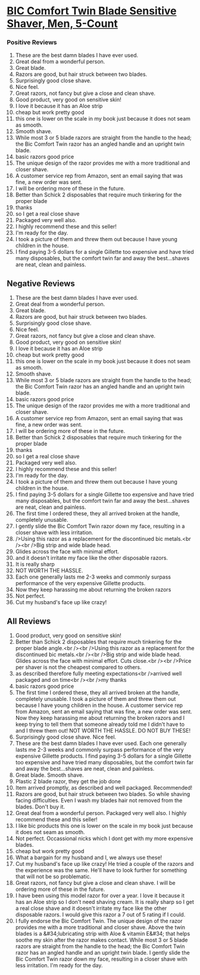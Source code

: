 # [BIC Comfort Twin Blade Sensitive Shaver, Men, 5-Count](https://products.checkmycream.com/products/BIC-Comfort-Twin-Blade-Sensitive-Shaver-Men-5-Count.html)

### Positive Reviews

<ol>
      <li>These are the best damn blades I have ever used.  </li>
      <li>Great deal from a wonderful person.</li>
      <li>Great blade.</li>
      <li>Razors are good, but hair struck between two blades.</li>
      <li>Surprisingly good close shave.</li>
      <li>Nice feel.</li>
      <li>Great razors, not fancy but give a close and clean shave.</li>
      <li>Good product, very good on sensitive skin!</li>
      <li>I love it because it has an Aloe strip</li>
      <li>cheap but work pretty good</li>
      <li>this one is lower on the scale in my book just because it does not seam as smooth.</li>
      <li>Smooth shave.</li>
      <li>While most 3 or 5 blade razors are straight from the handle to the head; the Bic Comfort Twin razor has an angled handle and an upright twin blade.</li>
      <li>basic razors good price</li>
      <li>The unique design of the razor provides me with a more traditional and closer shave.</li>
      <li>A customer service rep from Amazon, sent an email saying that was fine, a new order was sent.  </li>
      <li>I will be ordering more of these in the future.</li>
      <li>Better than Schick 2 disposables that require much tinkering for the proper blade</li>
      <li>thanks</li>
      <li>so I get a real close shave</li>
      <li>Packaged very well also.</li>
      <li>I highly recommend these and this seller!</li>
      <li>I&#x27;m ready for the day.</li>
      <li>I took a picture of them and threw them out because I have young children in the house.  </li>
      <li>I find paying 3-5 dollars for a single Gillette too expensive and have tried many disposables, but the comfort twin far and away the best...shaves are neat, clean and painless.</li>
</ol>


<h2>Negative Reviews</h2>
<ol>
<li> These are the best damn blades I have ever used.  </li>
<li> Great deal from a wonderful person.</li>
<li> Great blade.</li>
<li> Razors are good, but hair struck between two blades.</li>
<li> Surprisingly good close shave.</li>
<li> Nice feel.</li>
<li> Great razors, not fancy but give a close and clean shave.</li>
<li> Good product, very good on sensitive skin!</li>
<li> I love it because it has an Aloe strip</li>
<li> cheap but work pretty good</li>
<li> this one is lower on the scale in my book just because it does not seam as smooth.</li>
<li> Smooth shave.</li>
<li> While most 3 or 5 blade razors are straight from the handle to the head; the Bic Comfort Twin razor has an angled handle and an upright twin blade.</li>
<li> basic razors good price</li>
<li> The unique design of the razor provides me with a more traditional and closer shave.</li>
<li> A customer service rep from Amazon, sent an email saying that was fine, a new order was sent.  </li>
<li> I will be ordering more of these in the future.</li>
<li> Better than Schick 2 disposables that require much tinkering for the proper blade</li>
<li> thanks</li>
<li> so I get a real close shave</li>
<li> Packaged very well also.</li>
<li> I highly recommend these and this seller!</li>
<li> I&#x27;m ready for the day.</li>
<li> I took a picture of them and threw them out because I have young children in the house.  </li>
<li> I find paying 3-5 dollars for a single Gillette too expensive and have tried many disposables, but the comfort twin far and away the best...shaves are neat, clean and painless.</li>
<li> The first time I ordered these, they all arrived broken at the handle, completely unusable.  </li>
<li> I gently slide the Bic Comfort Twin razor down my face, resulting in a closer shave with less irritation.</li>
<li> /&gt;Using this razor as a replacement for the discontinued bic metals.&lt;br /&gt;&lt;br /&gt;Big strip and wide blade head.  </li>
<li> Glides across the face with minimal effort.  </li>
<li> and it doesn&#x27;t irritate my face like the other disposable razors.  </li>
<li> It is really sharp</li>
<li> NOT WORTH THE HASSLE.</li>
<li> Each one generally lasts me 2-3 weeks and commonly surpass performance of the very expensive Gillette products.  </li>
<li> Now they keep harassing me about returning the broken razors</li>
<li> Not perfect.</li>
<li> Cut my husband&#x27;s face up like crazy!  </li>
</ol>

<h2>All Reviews</h2>

<ol>
    <li> Good product, very good on sensitive skin!</li>
    <li> Better than Schick 2 disposables that require much tinkering for the proper blade angle.&lt;br /&gt;&lt;br /&gt;Using this razor as a replacement for the discontinued bic metals.&lt;br /&gt;&lt;br /&gt;Big strip and wide blade head.  Glides across the face with minimal effort.  Cuts close.&lt;br /&gt;&lt;br /&gt;Price per shaver is not the cheapest compared to others.</li>
    <li> as described therefore fully meeting expectations&lt;br /&gt;arrived well packaged and on time&lt;br /&gt;&lt;br /&gt;my thanks</li>
    <li> basic razors good price</li>
    <li> The first time I ordered these, they all arrived broken at the handle, completely unusable.  I took a picture of them and threw them out because I have young children in the house.  A customer service rep from Amazon, sent an email saying that was fine, a new order was sent.  Now they keep harassing me about returning the broken razors and I keep trying to tell them that someone already told me I didn&#x27;t have to and I threw them out! NOT WORTH THE HASSLE. DO NOT BUY THESE!</li>
    <li> Surprisingly good close shave. Nice feel.</li>
    <li> These are the best damn blades I have ever used.  Each one generally lasts me 2-3 weeks and commonly surpass performance of the very expensive Gillette products.  I find paying 3-5 dollars for a single Gillette too expensive and have tried many disposables, but the comfort twin far and away the best...shaves are neat, clean and painless.</li>
    <li> Great blade. Smooth shave.</li>
    <li> Plastic 2 blade razor, they get the job done</li>
    <li> Item arrived promptly, as described and well packaged.  Recommended!</li>
    <li> Razors are good, but hair struck between two blades. So while shaving facing difficulties. Even I wash my blades hair not removed from the blades. Don&#x27;t buy it.</li>
    <li> Great deal from a wonderful person. Packaged very well also. I highly recommend these and this seller!</li>
    <li> I like bic products this one is lower on the scale in my book just because it does not seam as smooth.</li>
    <li> Not perfect. Occassional nicks which I dont get with my more expensive blades.</li>
    <li> cheap but work pretty good</li>
    <li> What a bargain for my husband and I, we always use these!</li>
    <li> Cut my husband&#x27;s face up like crazy!  He tried a couple of the razors and the experience was the same.  He&#x27;ll have to look further for something that will not be so problematic.</li>
    <li> Great razors, not fancy but give a close and clean shave. I will be ordering more of these in the future.</li>
    <li> I have been using this model razor for over a year. I love it because it has an Aloe strip so I don&#x27;t need shaving cream.  It is really sharp so I get a real close shave and it doesn&#x27;t irritate my face like the other disposable razors.  I would give this razor a 7 out of 5 rating if I could.</li>
    <li> I fully endorse the Bic Comfort Twin. The unique design of the razor provides me with a more traditional and closer shave. Above the twin blades is a &amp;#34;lubricating strip with Aloe &amp; vitamin E&amp;#34; that helps soothe my skin after the razor makes contact. While most 3 or 5 blade razors are straight from the handle to the head; the Bic Comfort Twin razor has an angled handle and an upright twin blade. I gently slide the Bic Comfort Twin razor down my face, resulting in a closer shave with less irritation. I&#x27;m ready for the day.</li>
</ol>




